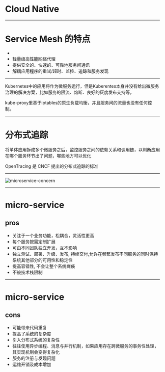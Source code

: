 # Cloud Native






---
# Service Mesh 的特点
+ 
+ 轻量级高性能网络代理
+ 提供安全的、快速的、可靠地服务间通讯
+ 解耦应用程序的重试/超时、监控、追踪和服务发现



<!-- 
Istio架构分为控制层和数据层:

+ 数据层：由一组智能代理（Envoy）作为sidecar部署，协调和控制所有microservices之间的网络通信。
+ 控制层：负责管理和配置代理路由流量，以及在运行时执行的政策。

https://jimmysong.io/posts/istio-overview/
https://jimmysong.io/posts/why-do-we-need-istio/
 -->


---

Kubernetes中的应用将作为微服务运行，但是Kuberentes本身并没有给出微服务治理的解决方案，比如服务的限流、熔断、良好的灰度发布支持等。

kube-proxy里基于iptables的原生负载均衡，并且服务间的流量也没有任何控制。

---
# 分布式追踪
将单体应用拆成多个微服务之后，监控服务之间的依赖关系和调用链，以判断应用在哪个服务环节出了问题，哪些地方可以优化

OpenTracing 是 CNCF 提出的分布式追踪的标准


---
![microservice-concern](https://chrislinn.ink/img/cloud-native/microservice-concern.jpg)


---
# micro-service
## pros
+ 关注于一个业务功能，松耦合，灵活性更高
+ 每个服务按需定制扩展
+ 可由不同团队独立开发，互不影响
+ 独立测试、部署、升级、发布, 持续交付,允许在频繁发布不同服务的同时保持系统其他部分的可用性和稳定性
+ 提高容错性, 不会让整个系统瘫痪
+ 不被技术栈限制

---
# micro-service
## cons
+ 可能带来代码重复
+ 提高了系统的复杂度
+ 引入分布式系统的复杂性
+ 往往使用异步编程、消息与并行机制，如果应用存在跨微服务的事务性处理，其实现机制会变得复杂化
+ 服务的注册与发现问题
+ 运维开销及成本增加




<!-- 
7. docker对比传统虚拟机的图？为什么微服务架构比较适合docker？比虚拟机好再哪里？
8. 在介绍使用层上带来的好处的时候，需要说下内部是什么原因造成了这个使用便利
9. 想知道k8s, docker这些的大体技术架构，单纯好处，坏处，感觉有点浅
10. 想知道是什么原因造成了云生升级的优势，从技术层，而不是直接带来的好处
16. 专注于技术架构，放弃使用方面

13. service mesh解决了什么问题，文字化核心点一下？
15. 想知道service mesh和k8s是怎么结合的，替换了k8s上的哪些模块？
16. 介绍server mesh的时候概念多听的有些模糊了，可否假设一个真实的案例来说明？
18. 听完之后缺少一种感觉，对k8s， server mesh模糊，不确定为什么要使用这一套
19. 想到点：cloude native的讲说案例可否直接使用Bycoin的服务器来解决？
20. 将cloude native的好处的时候，画个图？类似于k8s和iota是怎么样的？服务是怎么一个装备 -
 -->